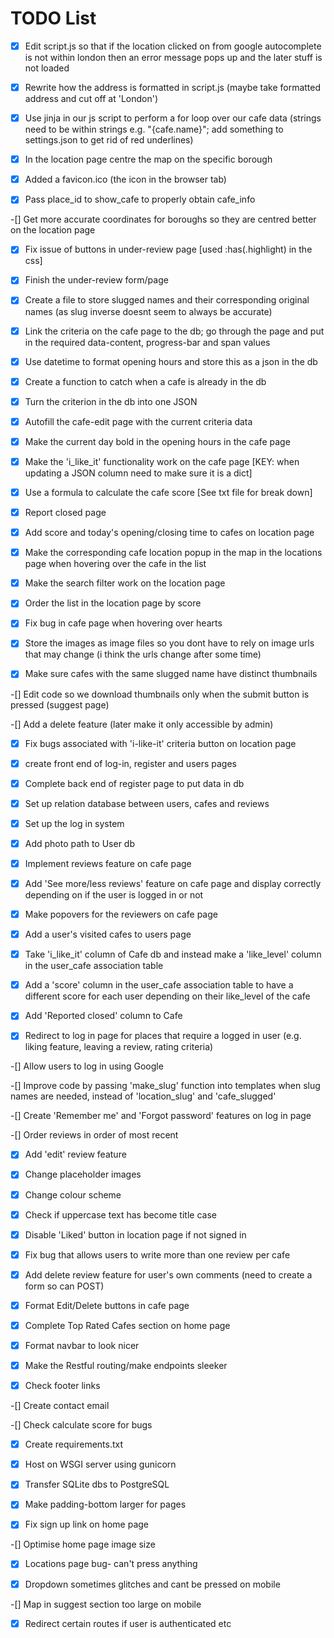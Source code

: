 # TODO List

-[x] Edit script.js so that if the location clicked on from google autocomplete is not within london then an error message pops up and the later stuff is not loaded

-[x] Rewrite how the address is formatted in script.js (maybe take formatted address and cut off at 'London')

-[x] Use jinja in our js script to perform a for loop over our cafe data (strings need to be within strings e.g. "{cafe.name}"; add something to settings.json to get rid of red underlines)

-[x] In the location page centre the map on the specific borough

-[x] Added a favicon.ico (the icon in the browser tab)

-[x] Pass place_id to show_cafe to properly obtain cafe_info

-[] Get more accurate coordinates for boroughs so they are centred better on the location page

-[x] Fix issue of buttons in under-review page [used :has(.highlight) in the css]

-[x] Finish the under-review form/page

-[x] Create a file to store slugged names and their corresponding original names (as slug inverse doesnt seem to always be accurate)

-[x] Link the criteria on the cafe page to the db; go through the page and put in the required data-content, progress-bar and span values

-[x] Use datetime to format opening hours and store this as a json in the db

-[x] Create a function to catch when a cafe is already in the db

-[x] Turn the criterion in the db into one JSON

-[x] Autofill the cafe-edit page with the current criteria data

-[x] Make the current day bold in the opening hours in the cafe page

-[x] Make the 'i_like_it' functionality work on the cafe page [KEY: when updating a JSON column need to make sure it is a dict]

-[x] Use a formula to calculate the cafe score [See txt file for break down]

-[x] Report closed page

-[x] Add score and today's opening/closing time to cafes on location page

-[x] Make the corresponding cafe location popup in the map in the locations page when hovering over the cafe in the list

-[x] Make the search filter work on the location page

-[x] Order the list in the location page by score

-[x] Fix bug in cafe page when hovering over hearts

-[x] Store the images as image files so you dont have to rely on image urls that may change (i think the urls change after some time)

-[x] Make sure cafes with the same slugged name have distinct thumbnails

-[] Edit code so we download thumbnails only when the submit button is pressed (suggest page)

-[] Add a delete feature (later make it only accessible by admin)

-[x] Fix bugs associated with 'i-like-it' criteria button on location page

-[x] create front end of log-in, register and users pages

-[x] Complete back end of register page to put data in db

-[x] Set up relation database between users, cafes and reviews

-[x] Set up the log in system

-[x] Add photo path to User db

-[x] Implement reviews feature on cafe page

-[x] Add 'See more/less reviews' feature on cafe page and display correctly depending on if the user is logged in or not

-[x] Make popovers for the reviewers on cafe page

-[x] Add a user's visited cafes to users page

-[x] Take 'i_like_it' column of Cafe db and instead make a 'like_level' column in the user_cafe association table

-[x] Add a 'score' column in the user_cafe association table to have a different score for each user depending on their like_level of the cafe

-[x] Add 'Reported closed' column to Cafe

-[x] Redirect to log in page for places that require a logged in user (e.g. liking feature, leaving a review, rating criteria)

-[] Allow users to log in using Google

-[] Improve code by passing 'make_slug' function into templates when slug names are needed, instead of 'location_slug' and 'cafe_slugged'

-[] Create 'Remember me' and 'Forgot password' features on log in page

-[] Order reviews in order of most recent

-[x] Add 'edit' review feature

-[x] Change placeholder images

-[x] Change colour scheme

-[x] Check if uppercase text has become title case

-[x] Disable 'Liked' button in location page if not signed in

-[x] Fix bug that allows users to write more than one review per cafe

-[x] Add delete review feature for user's own comments (need to create a form so can POST)

-[x] Format Edit/Delete buttons in cafe page

-[x] Complete Top Rated Cafes section on home page

-[x] Format navbar to look nicer

-[x] Make the Restful routing/make endpoints sleeker

-[x] Check footer links

-[] Create contact email

-[] Check calculate score for bugs

-[x] Create requirements.txt

-[x] Host on WSGI server using gunicorn

-[x] Transfer SQLite dbs to PostgreSQL

-[x] Make padding-bottom larger for pages

-[x] Fix sign up link on home page

-[] Optimise home page image size

-[x] Locations page bug- can't press anything

-[x] Dropdown sometimes glitches and cant be pressed on mobile

-[] Map in suggest section too large on mobile

-[x] Redirect certain routes if user is authenticated etc
